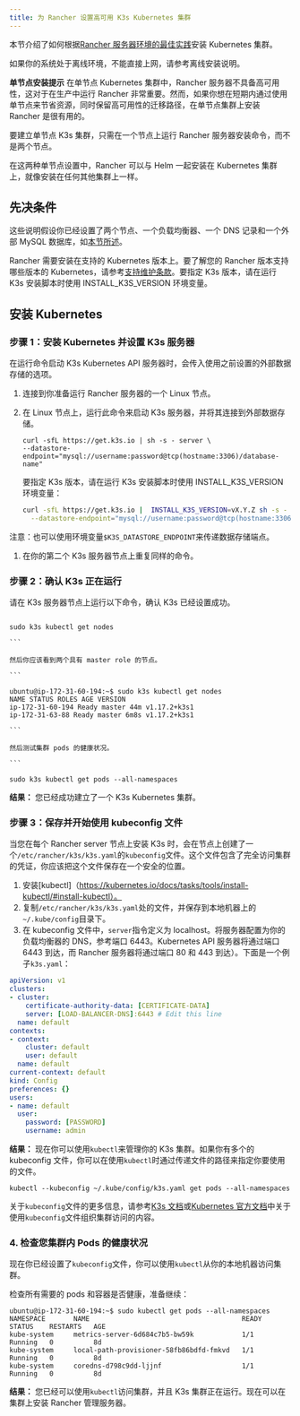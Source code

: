 ```yaml
---
title: 为 Rancher 设置高可用 K3s Kubernetes 集群
---
```


本节介绍了如何根据[Rancher 服务器环境的最佳实践](/docs/rancher2.5/overview/architecture-recommendations/_index)安装 Kubernetes 集群。

如果你的系统处于离线环境，不能直接上网，请参考离线安装说明。

**单节点安装提示**
在单节点 Kubernetes 集群中，Rancher 服务器不具备高可用性，这对于在生产中运行 Rancher 非常重要。然而，如果你想在短期内通过使用单节点来节省资源，同时保留高可用性的迁移路径，在单节点集群上安装 Rancher 是很有用的。

要建立单节点 K3s 集群，只需在一个节点上运行 Rancher 服务器安装命令，而不是两个节点。

在这两种单节点设置中，Rancher 可以与 Helm 一起安装在 Kubernetes 集群上，就像安装在任何其他集群上一样。

## 先决条件

这些说明假设你已经设置了两个节点、一个负载均衡器、一个 DNS 记录和一个外部 MySQL 数据库，如[本节所述](/docs/rancher2.5/installation/resources/k8s-tutorials/infrastructure-tutorials/infra-for-ha-with-external-db/_index)。

Rancher 需要安装在支持的 Kubernetes 版本上。要了解您的 Rancher 版本支持哪些版本的 Kubernetes，请参考[支持维护条款](https://rancher.com/support-maintenance-terms/)。要指定 K3s 版本，请在运行 K3s 安装脚本时使用 INSTALL_K3S_VERSION 环境变量。

## 安装 Kubernetes

### 步骤 1：安装 Kubernetes 并设置 K3s 服务器

在运行命令启动 K3s Kubernetes API 服务器时，会传入使用之前设置的外部数据存储的选项。

1. 连接到你准备运行 Rancher 服务器的一个 Linux 节点。
1. 在 Linux 节点上，运行此命令来启动 K3s 服务器，并将其连接到外部数据存储。

   ```
   curl -sfL https://get.k3s.io | sh -s - server \
   --datastore-endpoint="mysql://username:password@tcp(hostname:3306)/database-name"
   ```

   要指定 K3s 版本，请在运行 K3s 安装脚本时使用 INSTALL_K3S_VERSION 环境变量：

   ```sh
   curl -sfL https://get.k3s.io |  INSTALL_K3S_VERSION=vX.Y.Z sh -s - server \
     --datastore-endpoint="mysql://username:password@tcp(hostname:3306)/database-name"
   ```

注意：也可以使用环境变量`$K3S_DATASTORE_ENDPOINT`来传递数据存储端点。

1. 在你的第二个 K3s 服务器节点上重复同样的命令。

### 步骤 2：确认 K3s 正在运行

请在 K3s 服务器节点上运行以下命令，确认 K3s 已经设置成功。

````

sudo k3s kubectl get nodes

```

然后你应该看到两个具有 master role 的节点。

```

ubuntu@ip-172-31-60-194:~$ sudo k3s kubectl get nodes
NAME STATUS ROLES AGE VERSION
ip-172-31-60-194 Ready master 44m v1.17.2+k3s1
ip-172-31-63-88 Ready master 6m8s v1.17.2+k3s1

```

然后测试集群 pods 的健康状况。

```

sudo k3s kubectl get pods --all-namespaces

````

**结果：** 您已经成功建立了一个 K3s Kubernetes 集群。

### 步骤 3：保存并开始使用 kubeconfig 文件

当您在每个 Rancher server 节点上安装 K3s 时，会在节点上创建了一个`/etc/rancher/k3s/k3s.yaml`的`kubeconfig`文件。这个文件包含了完全访问集群的凭证，你应该把这个文件保存在一个安全的位置。

1. 安装[kubectl]（https://kubernetes.io/docs/tasks/tools/install-kubectl/#install-kubectl）。
2. 复制`/etc/rancher/k3s/k3s.yaml`处的文件，并保存到本地机器上的`~/.kube/config`目录下。
3. 在 kubeconfig 文件中，`server`指令定义为 localhost。将服务器配置为你的负载均衡器的 DNS，参考端口 6443。Kubernetes API 服务器将通过端口 6443 到达，而 Rancher 服务器将通过端口 80 和 443 到达）。下面是一个例子`k3s.yaml`：

```yml
apiVersion: v1
clusters:
- cluster:
    certificate-authority-data: [CERTIFICATE-DATA]
    server: [LOAD-BALANCER-DNS]:6443 # Edit this line
  name: default
contexts:
- context:
    cluster: default
    user: default
  name: default
current-context: default
kind: Config
preferences: {}
users:
- name: default
  user:
    password: [PASSWORD]
    username: admin
```

**结果：** 现在你可以使用`kubectl`来管理你的 K3s 集群。如果你有多个的 kubeconfig 文件，你可以在使用`kubectl`时通过传递文件的路径来指定你要使用的文件。

```
kubectl --kubeconfig ~/.kube/config/k3s.yaml get pods --all-namespaces
```

关于`kubeconfig`文件的更多信息，请参考[K3s 文档](/docs/k3s/cluster-access/_index)或[Kubernetes 官方文档](https://kubernetes.io/docs/concepts/configuration/organize-cluster-access-kubeconfig/)中关于使用`kubeconfig`文件组织集群访问的内容。

### 4. 检查您集群内 Pods 的健康状况

现在你已经设置了`kubeconfig`文件，你可以使用`kubectl`从你的本地机器访问集群。

检查所有需要的 pods 和容器是否健康，准备继续：

```
ubuntu@ip-172-31-60-194:~$ sudo kubectl get pods --all-namespaces
NAMESPACE       NAME                                      READY   STATUS    RESTARTS   AGE
kube-system     metrics-server-6d684c7b5-bw59k            1/1     Running   0          8d
kube-system     local-path-provisioner-58fb86bdfd-fmkvd   1/1     Running   0          8d
kube-system     coredns-d798c9dd-ljjnf                    1/1     Running   0          8d
```

**结果：** 您已经可以使用`kubectl`访问集群，并且 K3s 集群正在运行。现在可以在集群上安装 Rancher 管理服务器。
